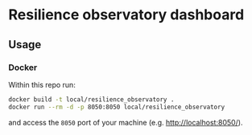 # Resilience observatory dashboard

## Usage

### Docker

Within this repo run:

```bash
docker build -t local/resilience_observatory .
docker run --rm -d -p 8050:8050 local/resilience_observatory
```

and access the `8050` port of your machine (e.g. <http://localhost:8050/>).
